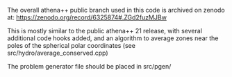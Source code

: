The overall athena++ public branch used in this code is archived on zenodo at:
https://zenodo.org/record/6325874#.ZGd2fuzMJBw

This is mostly similar to the public athena++ 21 release, with several additional code hooks added, and an algorithm to average zones near the poles of the spherical polar coordinates (see src/hydro/average_conserved.cpp)

The problem generator file should be placed in src/pgen/

